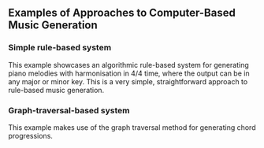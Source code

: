 ## Examples of Approaches to Computer-Based Music Generation

### Simple rule-based system
This example showcases an algorithmic rule-based system for generating piano melodies with harmonisation in 4/4 time, where the output can be in any major or minor key. This is a very simple, straightforward approach to rule-based music generation.

### Graph-traversal-based system
This example makes use of the graph traversal method for generating chord progressions.